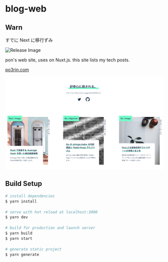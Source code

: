 # blog-web

## Warn

すでに Next に移行ずみ

![Release Image](https://github.com/po3rin/blog-web/workflows/Release%20Image/badge.svg)

pon's web site, uses on Nuxt.js. this site lists my tech posts.

[po3rin.com](https://po3rin.com)

![screan shot](page.png)

## Build Setup

```bash
# install dependencies
$ yarn install

# serve with hot reload at localhost:3000
$ yarn dev

# build for production and launch server
$ yarn build
$ yarn start

# generate static project
$ yarn generate
```

